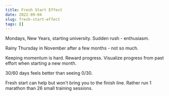 ```yaml
---
title: Fresh Start Effect
date: 2022-09-04
slug: fresh-start-effect
tags: []
---
```


Mondays, New Years, starting university. Sudden rush - enthusiasm.

Rainy Thursday in November after a few months - not so much.

Keeping momentum is hard. Reward progress. Visualize progress from past effort when starting a new month.

30/60 days feels better than seeing 0/30.

Fresh start can help but won't bring you to the finish line. Rather run 1 marathon than 26 small training sessions.


